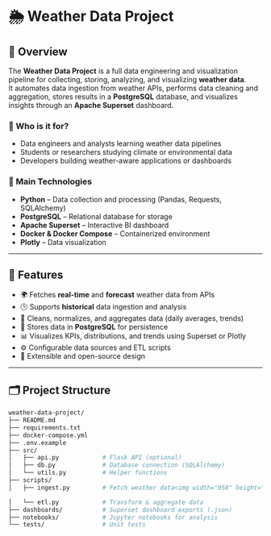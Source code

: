 # 🌦️ Weather Data Project

## 🧭 Overview
The **Weather Data Project** is a full data engineering and visualization pipeline for collecting, storing, analyzing, and visualizing **weather data**.  
It automates data ingestion from weather APIs, performs data cleaning and aggregation, stores results in a **PostgreSQL** database, and visualizes insights through an **Apache Superset** dashboard.

### 🎯 Who is it for?
- Data engineers and analysts learning weather data pipelines  
- Students or researchers studying climate or environmental data  
- Developers building weather-aware applications or dashboards  

### 🧰 Main Technologies
- **Python** – Data collection and processing (Pandas, Requests, SQLAlchemy)  
- **PostgreSQL** – Relational database for storage  
- **Apache Superset** – Interactive BI dashboard  
- **Docker & Docker Compose** – Containerized environment  
- **Plotly** – Data visualization  

---

## 🌟 Features
- 🌍 Fetches **real-time** and **forecast** weather data from APIs  
- 🕒 Supports **historical** data ingestion and analysis  
- 🧹 Cleans, normalizes, and aggregates data (daily averages, trends)  
- 💾 Stores data in **PostgreSQL** for persistence  
- 📊 Visualizes KPIs, distributions, and trends using Superset or Plotly  
- ⚙️ Configurable data sources and ETL scripts  
- 🧩 Extensible and open-source design  

---

## 🗂️ Project Structure
```bash
weather-data-project/
├── README.md
├── requirements.txt
├── docker-compose.yml
├── .env.example
├── src/
│   ├── api.py            # Flask API (optional)
│   ├── db.py             # Database connection (SQLAlchemy)
│   └── utils.py          # Helper functions
├── scripts/
│   ├── ingest.py         # Fetch weather data<img width="958" height="472" alt="Screenshot 2025-10-02 145951" src="https://github.com/user-attachments/assets/163f0f03-ffb5-4815-af3b-71e37052ff72" />

│   └── etl.py            # Transform & aggregate data
├── dashboards/           # Superset dashboard exports (.json)
├── notebooks/            # Jupyter notebooks for analysis
└── tests/                # Unit tests

